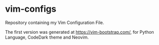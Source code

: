 # vim-configs

Repository containing my Vim Configuration File. 

The first version was generated at https://vim-bootstrap.com/, for Python Language, CodeDark theme and Neovim.
